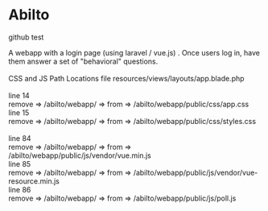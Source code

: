 # Abilto
github test

A webapp with a login page (using laravel / vue.js) .
Once users log in, have them answer a set of "behavioral" questions.
<br><br>
CSS and JS Path Locations file  resources/views/layouts/app.blade.php<br>
<br>
line 14<br>
remove => /abilto/webapp/ => from => /abilto/webapp/public/css/app.css<br>
line 15<br>
remove => /abilto/webapp/ => from => /abilto/webapp/public/css/styles.css <br>
<br>
line 84<br>
remove => /abilto/webapp/ => from => /abilto/webapp/public/js/vendor/vue.min.js<br>
line 85<br>
remove => /abilto/webapp/ => from => /abilto/webapp/public/js/vendor/vue-resource.min.js<br>
line 86<br>
remove => /abilto/webapp/ => from => /abilto/webapp/public/js/poll.js<br>
